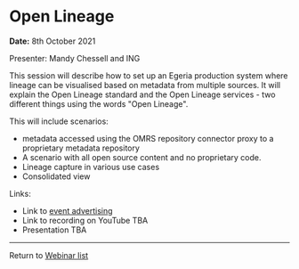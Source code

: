 <!-- SPDX-License-Identifier: CC-BY-4.0 -->
<!-- Copyright Contributors to the ODPi Egeria project 2020. -->

# Open Lineage

**Date:** 8th October 2021

Presenter: Mandy Chessell and ING

This session will describe how to set up an Egeria production system where lineage can be visualised based on metadata from multiple sources. It will explain the Open Lineage standard and the Open Lineage services - two different things using the words "Open Lineage".

This will include scenarios:

* metadata accessed using the OMRS repository connector proxy to a proprietary metadata repository
* A scenario with all open source content and no proprietary code.
* Lineage capture in various use cases
* Consolidated view

Links:

* Link to [event advertising](https://lfaidata.foundation/blog/2021/11/05/please-join-us-for-the-next-egeria-webinar-november-8th/)
* Link to recording on YouTube TBA
* Presentation TBA

----
Return to [Webinar list](..)
